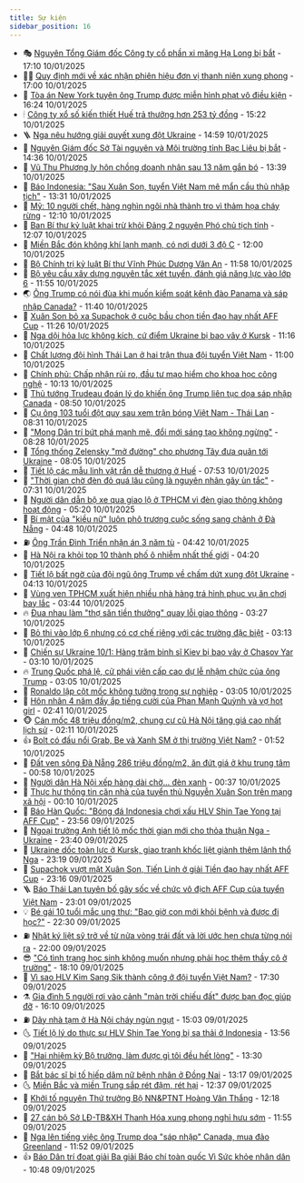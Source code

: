 ```yaml
---
title: Sự kiện
sidebar_position: 16
---
```


<!-- dantri-su-kien:START -->
- 🎭 [Nguyên Tổng Giám đốc Công ty cổ phần xi măng Hạ Long bị bắt](https://dantri.com.vn/phap-luat/nguyen-tong-giam-doc-cong-ty-co-phan-xi-mang-ha-long-bi-bat-20250110235131387.htm) - 17:10 10/01/2025
- 👨‍🏫 [Quy định mới về xác nhận phiên hiệu đơn vị thanh niên xung phong](https://dantri.com.vn/xa-hoi/quy-dinh-moi-ve-xac-nhan-phien-hieu-don-vi-thanh-nien-xung-phong-20250110213155820.htm) - 17:00 10/01/2025
- 🌮 [Tòa án New York tuyên ông Trump được miễn hình phạt vô điều kiện](https://dantri.com.vn/the-gioi/toa-an-new-york-tuyen-ong-trump-duoc-mien-hinh-phat-vo-dieu-kien-20250110231033290.htm) - 16:24 10/01/2025
- 🕯 [Công ty xổ số kiến thiết Huế trả thưởng hơn 253 tỷ đồng](https://dantri.com.vn/xa-hoi/cong-ty-xo-so-kien-thiet-hue-tra-thuong-hon-253-ty-dong-20250110144805135.htm) - 15:22 10/01/2025
- 🪜 [Nga nêu hướng giải quyết xung đột Ukraine](https://dantri.com.vn/the-gioi/nga-neu-huong-giai-quyet-xung-dot-ukraine-20250110191803257.htm) - 14:59 10/01/2025
- 🐘 [Nguyên Giám đốc Sở Tài nguyên và Môi trường tỉnh Bạc Liêu bị bắt](https://dantri.com.vn/phap-luat/nguyen-giam-doc-so-tai-nguyen-va-moi-truong-tinh-bac-lieu-bi-bat-20250110201352115.htm) - 14:36 10/01/2025
- 🤔 [Vũ Thu Phương ly hôn chồng doanh nhân sau 13 năm gắn bó](https://dantri.com.vn/giai-tri/vu-thu-phuong-ly-hon-chong-doanh-nhan-sau-13-nam-gan-bo-20250110195536794.htm) - 13:39 10/01/2025
- 🧠 [Báo Indonesia: &quot;Sau Xuân Son, tuyển Việt Nam mê mẩn cầu thủ nhập tịch&quot;](https://dantri.com.vn/the-thao/bao-indonesia-sau-xuan-son-tuyen-viet-nam-me-man-cau-thu-nhap-tich-20250110201829012.htm) - 13:31 10/01/2025
- 📝 [Mỹ: 10 người chết, hàng nghìn ngôi nhà thành tro vì thảm họa cháy rừng](https://dantri.com.vn/the-gioi/my-10-nguoi-chet-hang-nghin-ngoi-nha-thanh-tro-vi-tham-hoa-chay-rung-20250110190828196.htm) - 12:10 10/01/2025
- 🦏 [Ban Bí thư kỷ luật khai trừ khỏi Đảng 2 nguyên Phó chủ tịch tỉnh](https://dantri.com.vn/xa-hoi/ban-bi-thu-ky-luat-khai-tru-khoi-dang-2-nguyen-pho-chu-tich-tinh-20250110190647153.htm) - 12:07 10/01/2025
- 🥰 [Miền Bắc đón không khí lạnh mạnh, có nơi dưới 3 độ C](https://dantri.com.vn/xa-hoi/mien-bac-don-khong-khi-lanh-manh-co-noi-duoi-3-do-c-20250110181245699.htm) - 12:00 10/01/2025
- 🤗 [Bộ Chính trị kỷ luật Bí thư Vĩnh Phúc Dương Văn An](https://dantri.com.vn/xa-hoi/bo-chinh-tri-ky-luat-bi-thu-vinh-phuc-duong-van-an-20250110184444320.htm) - 11:58 10/01/2025
- 🌈 [Bộ yêu cầu xây dựng nguyên tắc xét tuyển, đánh giá năng lực vào lớp 6](https://dantri.com.vn/giao-duc/bo-yeu-cau-xay-dung-nguyen-tac-xet-tuyen-danh-gia-nang-luc-vao-lop-6-20250110182943541.htm) - 11:55 10/01/2025
- 🌏 [Ông Trump có nói đùa khi muốn kiểm soát kênh đào Panama và sáp nhập Canada?](https://dantri.com.vn/the-gioi/ong-trump-co-noi-dua-khi-muon-kiem-soat-kenh-dao-panama-va-sap-nhap-canada-20250110101954489.htm) - 11:40 10/01/2025
- 💄 [Xuân Son bỏ xa Supachok ở cuộc bầu chọn tiền đạo hay nhất AFF Cup](https://dantri.com.vn/the-thao/xuan-son-bo-xa-supachok-o-cuoc-bau-chon-tien-dao-hay-nhat-aff-cup-20250110164947486.htm) - 11:26 10/01/2025
- 👺 [Nga dội hỏa lực không kích, cứ điểm Ukraine bị bao vây ở Kursk](https://dantri.com.vn/the-gioi/nga-doi-hoa-luc-khong-kich-cu-diem-ukraine-bi-bao-vay-o-kursk-20250110180333641.htm) - 11:16 10/01/2025
- 👹 [Chất lượng đội hình Thái Lan ở hai trận thua đội tuyển Việt Nam](https://dantri.com.vn/the-thao/chat-luong-doi-hinh-thai-lan-o-hai-tran-thua-doi-tuyen-viet-nam-20250110162810213.htm) - 11:00 10/01/2025
- 🌊 [Chính phủ: Chấp nhận rủi ro, đầu tư mạo hiểm cho khoa học công nghệ](https://dantri.com.vn/xa-hoi/chinh-phu-chap-nhan-rui-ro-dau-tu-mao-hiem-cho-khoa-hoc-cong-nghe-20250110170748207.htm) - 10:13 10/01/2025
- 🤠 [Thủ tướng Trudeau đoán lý do khiến ông Trump liên tục dọa sáp nhập Canada](https://dantri.com.vn/the-gioi/thu-tuong-trudeau-doan-ly-do-khien-ong-trump-lien-tuc-doa-sap-nhap-canada-20250110151143829.htm) - 08:50 10/01/2025
- 🎊 [Cụ ông 103 tuổi đột quỵ sau xem trận bóng Việt Nam - Thái Lan](https://dantri.com.vn/suc-khoe/cu-ong-103-tuoi-dot-quy-sau-xem-tran-bong-viet-nam-thai-lan-20250110153122131.htm) - 08:31 10/01/2025
- 🐘 [&quot;Mong Dân trí bứt phá mạnh mẽ, đổi mới sáng tạo không ngừng&quot;](https://dantri.com.vn/xa-hoi/mong-dan-tri-but-pha-manh-me-doi-moi-sang-tao-khong-ngung-20250110151321619.htm) - 08:28 10/01/2025
- 💂 [Tổng thống Zelensky &quot;mở đường&quot; cho phương Tây đưa quân tới Ukraine](https://dantri.com.vn/the-gioi/tong-thong-zelensky-mo-duong-cho-phuong-tay-dua-quan-toi-ukraine-20250110075707783.htm) - 08:05 10/01/2025
- 👹 [Tiết lộ các mẫu linh vật rắn dễ thương ở Huế](https://dantri.com.vn/doi-song/tiet-lo-cac-mau-linh-vat-ran-de-thuong-o-hue-20250110070543480.htm) - 07:53 10/01/2025
- 🦒 [&quot;Thời gian chờ đèn đỏ quá lâu cũng là nguyên nhân gây ùn tắc&quot;](https://dantri.com.vn/ban-doc/thoi-gian-cho-den-do-qua-lau-cung-la-nguyen-nhan-gay-un-tac-20250110142901219.htm) - 07:31 10/01/2025
- 🗽 [Người dân dẫn bộ xe qua giao lộ ở TPHCM vì đèn giao thông không hoạt động](https://dantri.com.vn/xa-hoi/nguoi-dan-dan-bo-xe-qua-giao-lo-o-tphcm-vi-den-giao-thong-khong-hoat-dong-20250110120258385.htm) - 05:20 10/01/2025
- 💄 [Bí mật của &quot;kiều nữ&quot; luôn phô trương cuộc sống sang chảnh ở Đà Nẵng](https://dantri.com.vn/phap-luat/bi-mat-cua-kieu-nu-luon-pho-truong-cuoc-song-sang-chanh-o-da-nang-20250110113419940.htm) - 04:48 10/01/2025
- ⛽️ [Ông Trần Đình Triển nhận án 3 năm tù](https://dantri.com.vn/phap-luat/ong-tran-dinh-trien-nhan-an-3-nam-tu-20250110113901829.htm) - 04:42 10/01/2025
- 🥷 [Hà Nội ra khỏi top 10 thành phố ô nhiễm nhất thế giới](https://dantri.com.vn/xa-hoi/ha-noi-ra-khoi-top-10-thanh-pho-o-nhiem-nhat-the-gioi-20250110110906352.htm) - 04:20 10/01/2025
- 🤖 [Tiết lộ bất ngờ của đội ngũ ông Trump về chấm dứt xung đột Ukraine](https://dantri.com.vn/the-gioi/tiet-lo-bat-ngo-cua-doi-ngu-ong-trump-ve-cham-dut-xung-dot-ukraine-20250110081848837.htm) - 04:13 10/01/2025
- 🌊 [Vùng ven TPHCM xuất hiện nhiều nhà hàng trá hình phục vụ ăn chơi bay lắc](https://dantri.com.vn/xa-hoi/vung-ven-tphcm-xuat-hien-nhieu-nha-hang-tra-hinh-phuc-vu-an-choi-bay-lac-20250110095741396.htm) - 03:44 10/01/2025
- 🔥 [Đua nhau làm &quot;thợ săn tiền thưởng&quot; quay lỗi giao thông](https://dantri.com.vn/doi-song/dua-nhau-lam-tho-san-tien-thuong-quay-loi-giao-thong-20250107144116746.htm) - 03:27 10/01/2025
- 🦏 [Bỏ thi vào lớp 6 nhưng có cơ chế riêng với các trường đặc biệt](https://dantri.com.vn/giao-duc/bo-thi-vao-lop-6-nhung-co-co-che-rieng-voi-cac-truong-dac-biet-20250108155338436.htm) - 03:13 10/01/2025
- 🐘 [Chiến sự Ukraine 10/1: Hàng trăm binh sĩ Kiev bị bao vây ở Chasov Yar](https://dantri.com.vn/the-gioi/chien-su-ukraine-101-hang-tram-binh-si-kiev-bi-bao-vay-o-chasov-yar-20250110093642524.htm) - 03:10 10/01/2025
- 🔥 [Trung Quốc phá lệ, cử phái viên cấp cao dự lễ nhậm chức của ông Trump](https://dantri.com.vn/the-gioi/trung-quoc-pha-le-cu-phai-vien-cap-cao-du-le-nham-chuc-cua-ong-trump-20250110085632858.htm) - 03:05 10/01/2025
- 💼 [Ronaldo lập cột mốc không tưởng trong sự nghiệp](https://dantri.com.vn/the-thao/ronaldo-lap-cot-moc-khong-tuong-trong-su-nghiep-20250110093632693.htm) - 03:05 10/01/2025
- 🚀 [Hôn nhân 4 năm đầy ắp tiếng cười của Phan Mạnh Quỳnh và vợ hot girl](https://dantri.com.vn/giai-tri/hon-nhan-4-nam-day-ap-tieng-cuoi-cua-phan-manh-quynh-va-vo-hot-girl-20250108185325146.htm) - 02:41 10/01/2025
- 🐵 [Cán mốc 48 triệu đồng/m2, chung cư cũ Hà Nội tăng giá cao nhất lịch sử](https://dantri.com.vn/bat-dong-san/can-moc-48-trieu-dongm2-chung-cu-cu-ha-noi-tang-gia-cao-nhat-lich-su-20250109092536585.htm) - 02:11 10/01/2025
- 👍 [Bolt có đấu nổi Grab, Be và Xanh SM ở thị trường Việt Nam?](https://dantri.com.vn/kinh-doanh/bolt-co-dau-noi-grab-be-va-xanh-sm-o-thi-truong-viet-nam-20250109135426988.htm) - 01:52 10/01/2025
- 🚦 [Đất ven sông Đà Nẵng 286 triệu đồng/m2, ăn đứt giá ở khu trung tâm](https://dantri.com.vn/bat-dong-san/dat-ven-song-da-nang-286-trieu-dongm2-an-dut-gia-o-khu-trung-tam-20250109224450185.htm) - 00:58 10/01/2025
- 🥸 [Người dân Hà Nội xếp hàng dài chờ... đèn xanh](https://dantri.com.vn/xa-hoi/nguoi-dan-ha-noi-xep-hang-dai-cho-den-xanh-20250109211025644.htm) - 00:37 10/01/2025
- 🥷 [Thực hư thông tin căn nhà của tuyển thủ Nguyễn Xuân Son trên mạng xã hội](https://dantri.com.vn/doi-song/thuc-hu-thong-tin-can-nha-cua-tuyen-thu-nguyen-xuan-son-tren-mang-xa-hoi-20250108153514736.htm) - 00:10 10/01/2025
- 🤡 [Báo Hàn Quốc: &quot;Bóng đá Indonesia chơi xấu HLV Shin Tae Yong tại AFF Cup&quot;](https://dantri.com.vn/the-thao/bao-han-quoc-bong-da-indonesia-choi-xau-hlv-shin-tae-yong-tai-aff-cup-20250109234711801.htm) - 23:56 09/01/2025
- 🥳 [Ngoại trưởng Anh tiết lộ mốc thời gian mới cho thỏa thuận Nga - Ukraine](https://dantri.com.vn/the-gioi/ngoai-truong-anh-tiet-lo-moc-thoi-gian-moi-cho-thoa-thuan-nga-ukraine-20250110063743994.htm) - 23:40 09/01/2025
- 🤩 [Ukraine dốc toàn lực ở Kursk, giao tranh khốc liệt giành thêm lãnh thổ Nga](https://dantri.com.vn/the-gioi/ukraine-doc-toan-luc-o-kursk-giao-tranh-khoc-liet-gianh-them-lanh-tho-nga-20250110061419764.htm) - 23:19 09/01/2025
- 🎡 [Supachok vượt mặt Xuân Son, Tiến Linh ở giải Tiền đạo hay nhất AFF Cup](https://dantri.com.vn/the-thao/supachok-vuot-mat-xuan-son-tien-linh-o-giai-tien-dao-hay-nhat-aff-cup-20250110011719754.htm) - 23:16 09/01/2025
- 🪜 [Báo Thái Lan tuyên bố gây sốc về chức vô địch AFF Cup của tuyển Việt Nam](https://dantri.com.vn/the-thao/bao-thai-lan-tuyen-bo-gay-soc-ve-chuc-vo-dich-aff-cup-cua-tuyen-viet-nam-20250110005734923.htm) - 23:01 09/01/2025
- 💡 [Bé gái 10 tuổi mắc ung thư: &quot;Bao giờ con mới khỏi bệnh và được đi học?&quot;](https://dantri.com.vn/tam-long-nhan-ai/be-gai-10-tuoi-mac-ung-thu-bao-gio-con-moi-khoi-benh-va-duoc-di-hoc-20250108083811650.htm) - 22:30 09/01/2025
- ⛽️ [Nhật ký liệt sỹ trở về từ nửa vòng trái đất và lời ước hẹn chưa từng nói ra](https://dantri.com.vn/an-sinh/nhat-ky-liet-sy-tro-ve-tu-nua-vong-trai-dat-va-loi-uoc-hen-chua-tung-noi-ra-20250107193427270.htm) - 22:00 09/01/2025
- 😎 [&quot;Có tình trạng học sinh không muốn nhưng phải học thêm thầy cô ở trường&quot;](https://dantri.com.vn/giao-duc/co-tinh-trang-hoc-sinh-khong-muon-nhung-phai-hoc-them-thay-co-o-truong-20250110000927995.htm) - 18:10 09/01/2025
- 🗽 [Vì sao HLV Kim Sang Sik thành công ở đội tuyển Việt Nam?](https://dantri.com.vn/the-thao/vi-sao-hlv-kim-sang-sik-thanh-cong-o-doi-tuyen-viet-nam-20250109191922983.htm) - 17:30 09/01/2025
- ⚗️ [Gia đình 5 người rơi vào cảnh &quot;màn trời chiếu đất&quot; được bạn đọc giúp đỡ](https://dantri.com.vn/tam-long-nhan-ai/gia-dinh-5-nguoi-roi-vao-canh-man-troi-chieu-dat-duoc-ban-doc-giup-do-20250109212520312.htm) - 16:10 09/01/2025
- ⛽️ [Dãy nhà tạm ở Hà Nội cháy ngùn ngụt](https://dantri.com.vn/xa-hoi/day-nha-tam-o-ha-noi-chay-ngun-ngut-20250109215041282.htm) - 15:03 09/01/2025
- 🌜 [Tiết lộ lý do thực sự HLV Shin Tae Yong bị sa thải ở Indonesia](https://dantri.com.vn/the-thao/tiet-lo-ly-do-thuc-su-hlv-shin-tae-yong-bi-sa-thai-o-indonesia-20250109200459582.htm) - 13:56 09/01/2025
- 🦩 [&quot;Hai nhiệm kỳ Bộ trưởng, làm được gì tôi đều hết lòng&quot;](https://dantri.com.vn/an-sinh/hai-nhiem-ky-bo-truong-lam-duoc-gi-toi-deu-het-long-20250109185035759.htm) - 13:30 09/01/2025
- 🦒 [Bắt bác sĩ bị tố hiếp dâm nữ bệnh nhân ở Đồng Nai](https://dantri.com.vn/phap-luat/bat-bac-si-bi-to-hiep-dam-nu-benh-nhan-o-dong-nai-20250109193542697.htm) - 13:17 09/01/2025
- 🌜 [Miền Bắc và miền Trung sắp rét đậm, rét hại](https://dantri.com.vn/xa-hoi/mien-bac-va-mien-trung-sap-ret-dam-ret-hai-20250109191656579.htm) - 12:37 09/01/2025
- 🐎 [Khởi tố nguyên Thứ trưởng Bộ NN&amp;PTNT Hoàng Văn Thắng](https://dantri.com.vn/phap-luat/khoi-to-nguyen-thu-truong-bo-nnptnt-hoang-van-thang-20250109191502681.htm) - 12:18 09/01/2025
- 🌋 [27 cán bộ Sở LĐ-TB&amp;XH Thanh Hóa xung phong nghỉ hưu sớm](https://dantri.com.vn/xa-hoi/27-can-bo-so-ld-tbxh-thanh-hoa-xung-phong-nghi-huu-som-20250109182946022.htm) - 11:55 09/01/2025
- 🧰 [Nga lên tiếng việc ông Trump dọa &quot;sáp nhập&quot; Canada, mua đảo Greenland](https://dantri.com.vn/the-gioi/nga-len-tieng-viec-ong-trump-doa-sap-nhap-canada-mua-dao-greenland-20250109165944178.htm) - 11:52 09/01/2025
- 👍 [Báo Dân trí đoạt giải Ba giải Báo chí toàn quốc Vì Sức khỏe nhân dân](https://dantri.com.vn/suc-khoe/bao-dan-tri-doat-giai-ba-giai-bao-chi-toan-quoc-vi-suc-khoe-nhan-dan-20250109173026044.htm) - 10:48 09/01/2025<!-- dantri-su-kien:END -->
